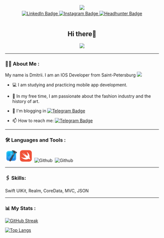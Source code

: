 </div>
<div id="header" align="center">
  
<div id="header" align="center">
  <img src="https://encrypted-tbn0.gstatic.com/images?q=tbn:ANd9GcRam6vmgJnRcJ_fQXC4VJ_ado1i3Webq4O6pA&usqp=CAU" width="135"/>
</div>

<div id="badges">
  <a href="https://www.linkedin.com/in/d-m-i-t-r-i-i-a-k-o-v-l-e-v/">
    <img src="https://img.shields.io/badge/LinkedIn-blue?style=for-the-badge&logo=linkedin&logoColor=white" alt="LinkedIn Badge"/>
  </a>
  <a href="https://www.instagram.com/dima.lakovlev/">
    <img src="https://img.shields.io/badge/Instagram-red?style=for-the-badge&logo=instagram&logoColor=white" alt="Instagram Badge"/>
  </a>
  <a href="https://spb.hh.ru/resume/83238829ff0bad13570039ed1f7068736b714a">
    <img src="https://img.shields.io/badge/Headhunter-brown?style=for-the-badge&logo=headhunter&logoColor=white" alt="Headhunter Badge"/>
  </a>
</div>
<img src="https://komarev.com/ghpvc/?username=Dmitrii642&style=flat-square&color=blue" alt=""/>
</div>
<div id="header" align="center">
  
## Hi there👋




  
  </div>
<div id="header" align="center">
  <img src="https://media.giphy.com/media/qgQUggAC3Pfv687qPC/giphy.gif" width="300"width="300"/>
</div>


---

### :man_technologist: About Me :
My name is Dmitrii. I am an IOS Developer from Saint-Petersburg <img src="https://media.giphy.com/media/WUlplcMpOCEmTGBtBW/giphy.gif" width="30"> 

- :computer: I am studying and practicing mobile app development.

- :lab_coat: In my free time, I am passionate about the fashion industry and the history of art.

- :memo: I'm blogging in [![Telegram Badge](https://img.shields.io/badge/-Telegram-blue?style=flat&logo=Telegram&logoColor=white)](https://t.me/iakovlevs)

- :mailbox: How to reach me: [![Telegram Badge](https://img.shields.io/badge/-Telegram-blue?style=flat&logo=Telegram&logoColor=white)](https://t.me/Dima_lakovlev)

 ---

### :hammer_and_wrench: Languages and Tools :
<div>
  <img src="https://github.com/devicons/devicon/blob/master/icons/xcode/xcode-original.svg" title="Xcode" alt="Swift" width="40" height="40"/>&nbsp;
  <img src="https://github.com/devicons/devicon/blob/master/icons/swift/swift-original.svg" title="Swift" alt="Swift" width="40" height="40"/>&nbsp;
  <img src="https://github.githubassets.com/assets/GitHub-Mark-ea2971cee799.png" title="Swift" alt="Github" width="45" height="45"/>&nbsp;
<img src="https://quolum.com/blog/wp-content/uploads/2023/01/coverimage.png" title="Figma" alt="Github" width="80" height="40"/>&nbsp;
  
---
### :paperclips: Skills:
 Swift UIKit, Realm, CoreData, MVC, JSON

  ---
### :bar_chart: My Stats :


[![GitHub Streak](https://github-readme-streak-stats.herokuapp.com?user=Dmitrii642&mode=weekly)](https://git.io/streak-stats)


[![Top Langs](https://github-readme-stats.vercel.app/api/top-langs/?username=Dmitrii642&layout=compact&theme=vision-friendly-dark)](https://github.com/anuraghazra/github-readme-stats)


  
</div>
